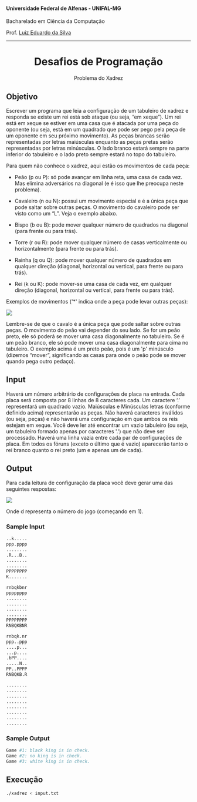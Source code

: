 #### Universidade Federal de Alfenas - UNIFAL-MG
Bacharelado em Ciência da Computação

Prof. [Luiz Eduardo da Silva](https://github.com/luizedsilva)

<hr>
<div align="center">
<h1>Desafios de Programação</h1>
    <p>Problema do Xadrez</p>
</div>

## Objetivo
Escrever um programa que leia a configuração de um tabuleiro de xadrez e responda se existe um rei está
sob ataque (ou seja, “em xeque”). Um rei está em xeque se estiver em uma casa que é atacada por uma peça do oponente
(ou seja, está em um quadrado que pode ser pego pela peça de um oponente em seu próximo movimento).
As peças brancas serão representadas por letras maiúsculas enquanto as peças pretas serão representadas por
letras minúsculas. O lado branco estará sempre na parte inferior do tabuleiro e o lado preto sempre estará
no topo do tabuleiro.

Para quem não conhece o xadrez, aqui estão os movimentos de cada peça:

- Peão (p ou P): só pode avançar em linha reta, uma casa de cada vez. Mas elimina adversários na diagonal (e é isso que lhe preocupa neste problema).

- Cavaleiro (n ou N): possui um movimento especial e é a única peça que pode saltar sobre outras peças. O movimento do cavaleiro pode ser visto como um “L”. Veja o exemplo abaixo.

- Bispo (b ou B): pode mover qualquer número de quadrados na diagonal (para frente ou para trás).

- Torre (r ou R): pode mover qualquer número de casas verticalmente ou horizontalmente (para frente ou para trás).

- Rainha (q ou Q): pode mover qualquer número de quadrados em qualquer direção (diagonal, horizontal ou vertical, para frente ou para trás).

- Rei (k ou K): pode mover-se uma casa de cada vez, em qualquer direção (diagonal, horizontal ou vertical, para frente ou para trás).

Exemplos de movimentos ('*' indica onde a peça pode levar outras peças):

 <img src="https://github.com/RenannLage/Desafios-De-Programacao/assets/89847080/6064cb44-7671-43fc-97b0-9293a5231fed">

Lembre-se de que o cavalo é a única peça que pode saltar sobre outras peças. O movimento do peão
vai depender do seu lado. Se for um peão preto, ele só poderá se mover uma casa diagonalmente no tabuleiro. Se
é um peão branco, ele só pode mover uma casa diagonalmente para cima no tabuleiro. O exemplo acima é um preto
peão, pois é um 'p' minúsculo (dizemos “mover”, significando as casas para onde o peão pode se mover quando
pega outro pedaço).

## Input

Haverá um número arbitrário de configurações de placa na entrada. Cada placa será composta por
8 linhas de 8 caracteres cada. Um caractere ‘.’ representará um quadrado vazio. Maiúsculas e Minúsculas
letras (conforme definido acima) representarão as peças. Não haverá caracteres inválidos (ou seja, peças) e
não haverá uma configuração em que ambos os reis estejam em xeque. Você deve ler até encontrar um vazio
tabuleiro (ou seja, um tabuleiro formado apenas por caracteres '.') que não deve ser processado. Haverá
uma linha vazia entre cada par de configurações de placa. Em todos os fóruns (exceto o último que é
vazio) aparecerão tanto o rei branco quanto o rei preto (um e apenas um de cada).

## Output

Para cada leitura de configuração da placa você deve gerar uma das seguintes respostas:

 <img src="https://github.com/RenannLage/Desafios-De-Programacao/assets/89847080/ee29b83b-603a-4fc6-bc74-cced24749fb1">

Onde d representa o número do jogo (começando em 1).

### Sample Input

```bash
..k.....
ppp.pppp
........
.R...B..
........
........
PPPPPPPP
K.......

rnbqkbnr
pppppppp
........
........
........
........
PPPPPPPP
RNBQKBNR

rnbqk.nr
ppp..ppp
....p...
...p....
.bPP....
.....N..
PP..PPPP
RNBQKB.R

........
........
........
........
........
........
........
........
```
### Sample Output

```bash
Game #1: black king is in check.
Game #2: no king is in check.
Game #3: white king is in check.
```

## Execução

```bash
./xadrez < input.txt
```



